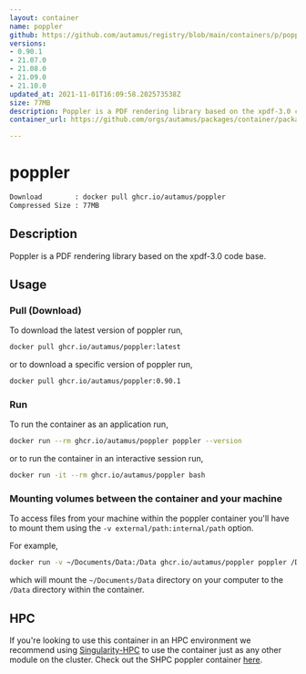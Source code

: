 ```yaml
---
layout: container
name: poppler
github: https://github.com/autamus/registry/blob/main/containers/p/poppler/spack.yaml
versions:
- 0.90.1
- 21.07.0
- 21.08.0
- 21.09.0
- 21.10.0
updated_at: 2021-11-01T16:09:58.202573538Z
size: 77MB
description: Poppler is a PDF rendering library based on the xpdf-3.0 code base.
container_url: https://github.com/orgs/autamus/packages/container/package/poppler

---
```

# poppler
```bash 
Download        : docker pull ghcr.io/autamus/poppler
Compressed Size : 77MB
```

## Description
Poppler is a PDF rendering library based on the xpdf-3.0 code base.

## Usage
### Pull (Download)
To download the latest version of poppler run,

```bash
docker pull ghcr.io/autamus/poppler:latest
```

or to download a specific version of poppler run,

```bash
docker pull ghcr.io/autamus/poppler:0.90.1
```
### Run
To run the container as an application run,
```bash
docker run --rm ghcr.io/autamus/poppler poppler --version
```

or to run the container in an interactive session run,
```bash
docker run -it --rm ghcr.io/autamus/poppler bash
```

### Mounting volumes between the container and your machine
To access files from your machine within the poppler container you'll have to mount them using the `-v external/path:internal/path` option.

For example,
```bash
docker run -v ~/Documents/Data:/Data ghcr.io/autamus/poppler poppler /Data/myData.csv
```
which will mount the `~/Documents/Data` directory on your computer to the `/Data` directory within the container.

## HPC
If you're looking to use this container in an HPC environment we recommend using [Singularity-HPC](https://singularity-hpc.readthedocs.io) to use the container just as any other module on the cluster. Check out the SHPC poppler container [here](https://singularityhub.github.io/singularity-hpc/r/ghcr.io-autamus-poppler/).